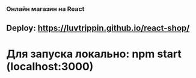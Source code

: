 ### Онлайн магазин на React

## Deploy: https://luvtrippin.github.io/react-shop/

# Для запуска локально: npm start (localhost:3000)
